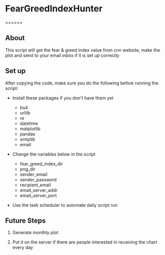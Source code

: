 # FearGreedIndexHunter
======
## About

This script will get the fear & greed index value from cnn website, make the plot and send to your email inbox if it is set up correctly

## Set up

After copying the code, make sure you do the following before running the script:

- Install these packages if you don't have them yet
    - bs4
    - urllib
    - re
    - datetime
    - matplotlib
    - pandas
    - smtplib
    - email

- Change the variables below in the script
    - fear_greed_index_dir
    - png_dir
    - sender_email
    - sender_password
    - recipient_email
    - email_server_addr
    - email_server_port

- Use the task scheduler to automate daily script run


## Future Steps

1. Generate monthly plot

2. Put it on the server if there are people interested in receiving the chart every day
